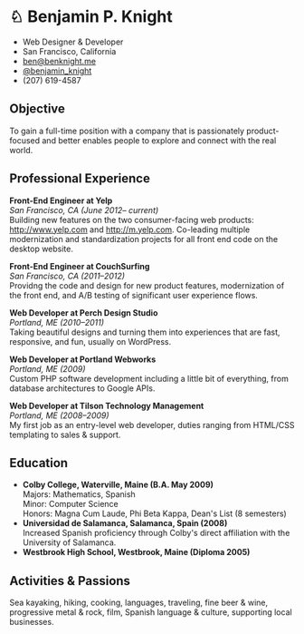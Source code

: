 ♘ Benjamin P. Knight
====================

* Web Designer & Developer
* San Francisco, California
* ben@benknight.me
* [@benjamin_knight](http://twitter.com/benjamin_knight)
* (207) 619-4587

Objective
----------

To gain a full-time position with a company that is passionately product-focused and better enables people to explore and connect with the real world.

Professional Experience
-----------------------

**Front-End Engineer at Yelp**  
*San Francisco, CA (June 2012– _current_)*  
Building new features on the two consumer-facing web products: http://www.yelp.com and http://m.yelp.com.  Co-leading multiple  modernization and standardization projects for all front end code on the desktop website.

**Front-End Engineer at CouchSurfing**  
*San Francisco, CA (2011–2012)*  
Providng the code and design for new product features, modernization of the front end, and A/B testing of significant user experience flows.

**Web Developer at Perch Design Studio**  
*Portland, ME (2010–2011)*  
Taking beautiful designs and turning them into experiences that are fast, responsive, and fun, usually on WordPress.

**Web Developer at Portland Webworks**  
*Portland, ME (2009)*  
Custom PHP software development including a little bit of everything, from database architectures to Google APIs.

**Web Developer at Tilson Technology Management**  
*Portland, ME (2008–2009)*  
My first job as an entry-level web developer, duties ranging from HTML/CSS templating to sales & support.

Education
---------

* **Colby College, Waterville, Maine (B.A. May 2009)**  
  Majors: Mathematics, Spanish  
  Minor: Computer Science  
  Honors: Magna Cum Laude, Phi Beta Kappa, Dean's List (8 semesters)
* **Universidad de Salamanca, Salamanca, Spain (2008)**  
  Increased Spanish proficiency through Colby's direct affiliation with the University of Salamanca.  
* **Westbrook High School, Westbrook, Maine (Diploma 2005)**

Activities & Passions
---------------------

Sea kayaking, hiking, cooking, languages, traveling, fine beer & wine, progressive metal & rock, film, Spanish language & culture, supporting local businesses.
